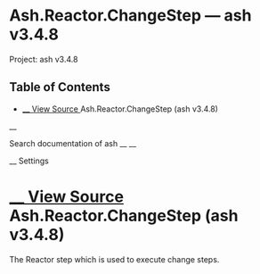# Ash.Reactor.ChangeStep — ash v3.4.8

Project: ash v3.4.8

## Table of Contents

- [ __ View Source ](external_link) Ash.Reactor.ChangeStep (ash v3.4.8)

__

Search documentation of ash __ __

__ Settings

#  [ __ View Source ](external_link) Ash.Reactor.ChangeStep (ash v3.4.8)

The Reactor step which is used to execute change steps.
